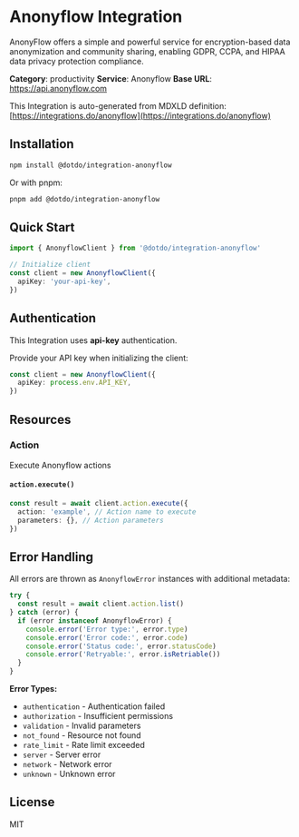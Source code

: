 # Anonyflow Integration

AnonyFlow offers a simple and powerful service for encryption-based data anonymization and community sharing, enabling GDPR, CCPA, and HIPAA data privacy protection compliance.

**Category**: productivity
**Service**: Anonyflow
**Base URL**: https://api.anonyflow.com

This Integration is auto-generated from MDXLD definition: [https://integrations.do/anonyflow](https://integrations.do/anonyflow)

## Installation

```bash
npm install @dotdo/integration-anonyflow
```

Or with pnpm:

```bash
pnpm add @dotdo/integration-anonyflow
```

## Quick Start

```typescript
import { AnonyflowClient } from '@dotdo/integration-anonyflow'

// Initialize client
const client = new AnonyflowClient({
  apiKey: 'your-api-key',
})
```

## Authentication

This Integration uses **api-key** authentication.

Provide your API key when initializing the client:

```typescript
const client = new AnonyflowClient({
  apiKey: process.env.API_KEY,
})
```

## Resources

### Action

Execute Anonyflow actions

#### `action.execute()`

```typescript
const result = await client.action.execute({
  action: 'example', // Action name to execute
  parameters: {}, // Action parameters
})
```

## Error Handling

All errors are thrown as `AnonyflowError` instances with additional metadata:

```typescript
try {
  const result = await client.action.list()
} catch (error) {
  if (error instanceof AnonyflowError) {
    console.error('Error type:', error.type)
    console.error('Error code:', error.code)
    console.error('Status code:', error.statusCode)
    console.error('Retryable:', error.isRetriable())
  }
}
```

**Error Types:**

- `authentication` - Authentication failed
- `authorization` - Insufficient permissions
- `validation` - Invalid parameters
- `not_found` - Resource not found
- `rate_limit` - Rate limit exceeded
- `server` - Server error
- `network` - Network error
- `unknown` - Unknown error

## License

MIT
